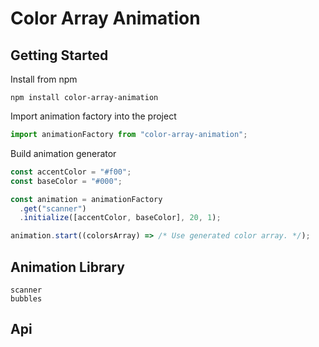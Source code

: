 # Color Array Animation

## Getting Started

Install from npm

```
npm install color-array-animation
```

Import animation factory into the project

```javascript
import animationFactory from "color-array-animation";
```

Build animation generator

```javascript
const accentColor = "#f00";
const baseColor = "#000";

const animation = animationFactory
  .get("scanner")
  .initialize([accentColor, baseColor], 20, 1);

animation.start((colorsArray) => /* Use generated color array. */);
```

## Animation Library

```
scanner
bubbles
```

## Api

